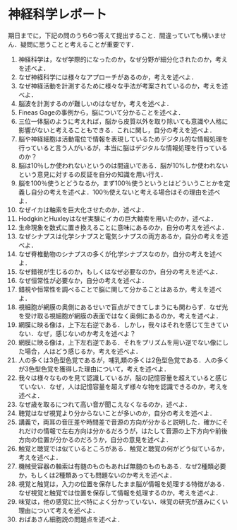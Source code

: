 # 神経科学レポート
期日までに，下記の問のうち6つ答えて提出すること．間違っていても構いません．疑問に思うことと考えることが重要です．

1. 神経科学は，なぜ学際的になったのか，なぜ分野が細分化されたのか，考えを述べよ．
2. なぜ神経科学には様々なアプローチがあるのか，考えを述べよ．
3. なぜ神経活動を計測するために様々な手法が考案されているのか，考えを述べよ．
4. 脳波を計測するのが難しいのはなぜか，考えを述べよ．
5. Fineas Gageの事例から，脳について分かることを述べよ．
6. 三位一体脳のように考えれば，脳から皮質以外を取り除いても意識や人格に影響がないと考えることもできる．これに関し，自分の考えを述べよ．
7. 脳や神経細胞は活動電位で情報を表現しているためデジタル的な情報処理を行っていると言う人がいるが，本当に脳はデジタルな情報処理を行っているのか？
8. 脳は10％しか使われないというのは間違いである．脳が10%しか使われないという意見に対するの反証を自分の知識を用い行え．
9. 脳を100％使うとどうなるか，まず100％使うというとはどういうことかを定義し自分の考えを述べよ．100％使えないと考える場合はその理由を述べよ．
10. なぜイカは軸索を巨大化させたのか，述べよ．
11. HodgkinとHuxleyはなぜ実験にイカの巨大軸索を用いたのか，述べよ．
12. 生命現象を数式に置き換えることに意味にあるのか，自分の考えを述べよ．
13. なぜシナプスは化学シナプスと電気シナプスの両方あるか，自分の考えを述べよ．
14. なぜ脊椎動物のシナプスの多くが化学シナプスなのか，自分の考えを述べよ．
15. なぜ錯視が生じるのか，もしくはなぜ必要なのか，自分の考えを述べよ．
16. なぜ恒常性が必要なか，自分の考えを述べよ．
17. 錯視や恒常性を調べることで脳に関して分かることはあるか，考えを述べよ．
18. 視細胞が網膜の奥側にあるせいで盲点ができてしまうにも関わらず．なぜ光を受け取る視細胞が網膜の表面ではなく奥側にあるのか，考えを述べよ．
19. 網膜に映る像は，上下左右逆である．しかし，我々はそれを感じて生きていない．なぜ，感じないのか考えを述べよ？
20. 網膜に映る像は，上下左右逆である．それをプリズムを用い逆でない像にした場合，人はどう感じるか，考えを述べよ． 
21. 人の多くは3色型色覚であるが，哺乳類の多くは2色型色覚である．人の多くが3色型色覚を獲得した理由について，考えを述べよ．
22. 我々は様々なものを見て認識しているが，脳の記憶容量を超えていると感じていない．なぜ，人は記憶容量を超えず様々な物を認識できるのか，考えを述べよ．
23. なぜ歳を取るにつれて高い音が聞こえなくなるのか，述べよ．
24. 聴覚はなぜ視覚より分からないことが多いのか，自分の考えを述べよ．
25. 講義で，両耳の音圧差や時間差で音源の方向が分かると説明した．確かにそれだけの情報で左右方向は分かるだろうが，はたして音源の上下方向や前後方向の位置が分かるのだろうか，自分の意見を述べよ．
26. 触覚と聴覚では似ているところがある．触覚と聴覚の何がどう似ているか，考えを述べよ．
27. 機械受容器の軸索は有髄のものもあれば無髄のものもある．なぜ2種類必要か，もしくは2種類あっても問題ないのか考えを述べよ．
28. 視覚と触覚は，入力の位置を保存したまま脳が情報を処理する特徴がある．なぜ視覚と触覚では位置を保存して情報を処理するのか，考えを述べよ．
29. 味覚は，他の感覚に比べ特によく分かっていない．味覚の研究が進みにくい理由について考えを述べよ．
30. おばあさん細胞説の問題点を述べよ．

